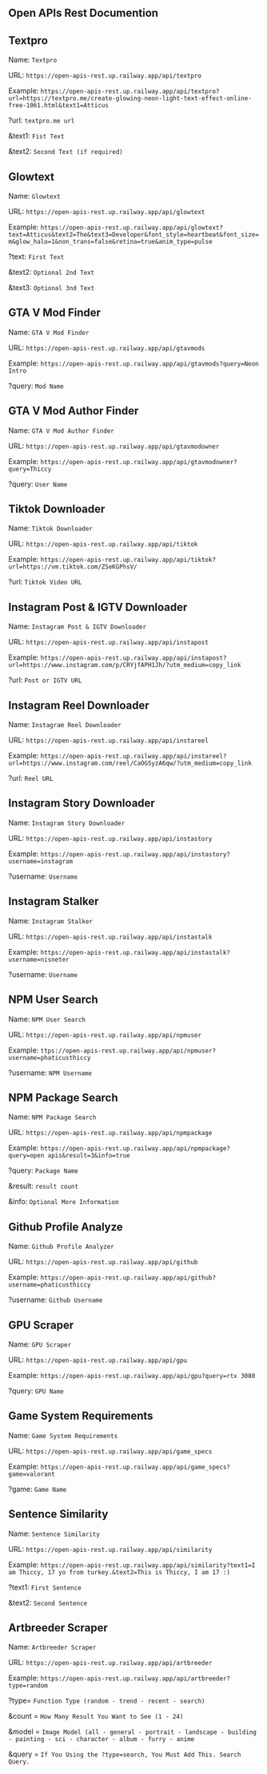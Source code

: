## Open APIs Rest Documention

## Textpro

Name: `Textpro`

URL: `https://open-apis-rest.up.railway.app/api/textpro`

Example: `https://open-apis-rest.up.railway.app/api/textpro?url=https://textpro.me/create-glowing-neon-light-text-effect-online-free-1061.html&text1=Atticus`


?url: `textpro.me url`

&text1: `Fist Text`

&text2: `Second Text (if required)`

## Glowtext

Name: `Glowtext`

URL: `https://open-apis-rest.up.railway.app/api/glowtext`

Example: `https://open-apis-rest.up.railway.app/api/glowtext?text=Atticus&text2=The&text3=Developer&font_style=heartbeat&font_size=m&glow_halo=1&non_trans=false&retina=true&anim_type=pulse`


?text: `First Text`

&text2: `Optional 2nd Text`

&text3: `Optional 3nd Text`

## GTA V Mod Finder

Name: `GTA V Mod Finder`

URL: `https://open-apis-rest.up.railway.app/api/gtavmods`

Example: `https://open-apis-rest.up.railway.app/api/gtavmods?query=Neon Intro`


?query: `Mod Name`

## GTA V Mod Author Finder

Name: `GTA V Mod Author Finder`

URL: `https://open-apis-rest.up.railway.app/api/gtavmodowner`

Example: `https://open-apis-rest.up.railway.app/api/gtavmodowner?query=Thiccy`


?query: `User Name`

## Tiktok Downloader

Name: `Tiktok Downloader`

URL: `https://open-apis-rest.up.railway.app/api/tiktok`

Example: `https://open-apis-rest.up.railway.app/api/tiktok?url=https://vm.tiktok.com/ZSeKGPhsV/`


?url: `Tiktok Video URL`
## Instagram Post & IGTV Downloader

Name: `Instagram Post & IGTV Downloader`

URL: `https://open-apis-rest.up.railway.app/api/instapost`

Example: `https://open-apis-rest.up.railway.app/api/instapost?url=https://www.instagram.com/p/CRYjfAPH1Jh/?utm_medium=copy_link`


?url: `Post or IGTV URL`
## Instagram Reel Downloader

Name: `Instagram Reel Downloader`

URL: `https://open-apis-rest.up.railway.app/api/instareel`

Example: `https://open-apis-rest.up.railway.app/api/instareel?url=https://www.instagram.com/reel/CaOGSyzA6qw/?utm_medium=copy_link`


?url: `Reel URL`
## Instagram Story Downloader

Name: `Instagram Story Downloader`

URL: `https://open-apis-rest.up.railway.app/api/instastory`

Example: `https://open-apis-rest.up.railway.app/api/instastory?username=instagram`


?username: `Username`
## Instagram Stalker

Name: `Instagram Stalker`

URL: `https://open-apis-rest.up.railway.app/api/instastalk`

Example: `https://open-apis-rest.up.railway.app/api/instastalk?username=nisneter`


?username: `Username`

## NPM User Search

Name: `NPM User Search`

URL: `https://open-apis-rest.up.railway.app/api/npmuser`

Example: `ttps://open-apis-rest.up.railway.app/api/npmuser?username=phaticusthiccy`


?username: `NPM Username`
## NPM Package Search

Name: `NPM Package Search`

URL: `https://open-apis-rest.up.railway.app/api/npmpackage`

Example: `https://open-apis-rest.up.railway.app/api/npmpackage?query=open apis&result=3&info=true`


?query: `Package Name`

&result: `result count`

&info: `Optional More Information`
## Github Profile Analyze

Name: `Github Profile Analyzer`

URL: `https://open-apis-rest.up.railway.app/api/github`

Example: `https://open-apis-rest.up.railway.app/api/github?username=phaticusthiccy`


?username: `Github Username`
## GPU Scraper

Name: `GPU Scraper`

URL: `https://open-apis-rest.up.railway.app/api/gpu`

Example: `https://open-apis-rest.up.railway.app/api/gpu?query=rtx 3080`

?query: `GPU Name`
## Game System Requirements

Name: `Game System Requirements`

URL: `https://open-apis-rest.up.railway.app/api/game_specs`

Example: `https://open-apis-rest.up.railway.app/api/game_specs?game=valorant`

?game: `Game Name`

## Sentence Similarity

Name: `Sentence Similarity`

URL: `https://open-apis-rest.up.railway.app/api/similarity`

Example: `https://open-apis-rest.up.railway.app/api/similarity?text1=I am Thiccy, 17 yo from turkey.&text2=This is Thiccy, I am 17 :)`

?text1: `First Sentence`

&text2: `Second Sentence`
## Artbreeder Scraper

Name: `Artbreeder Scraper`

URL: `https://open-apis-rest.up.railway.app/api/artbreeder`

Example: `https://open-apis-rest.up.railway.app/api/artbreeder?type=random`

?type= `Function Type (random - trend - recent - search)`

&count = `How Many Result You Want to See (1 - 24)`

&model = `Image Model (all - general - portrait - landscape - building - painting - sci - character - album - furry - anime`

&query = `If You Using the ?type=search, You Must Add This. Search Query.`
##
